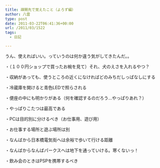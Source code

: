```yaml
---
title: 疎開先で覚えたこと（よろず編）
author: 八雲
type: post
date: 2011-03-22T06:41:36+00:00
url: /2011/03/1522
tags:
  - 日記

---
```

うん、使えればいい。っていうのは何か違う気がしてきたんだ。。

・（１００円ショップで買ったお椀を見て）それ、犬のえさを入れるやつ？
  
・収納があっても、使うところの近くになければどのみちだしっぱなしにする
  
・冷蔵庫を開けると青色LEDで照らされる
  
・便座の中にも明かりがある（何を確認するのだろう…やっぱりあれ？）
  
・やっぱりこたつは最高である
  
・PCは目的別に分けるべき（お仕事用、遊び用）
  
・お仕事する場所と遊ぶ場所は別
  
・なんばから日本橋電気街へは余裕で歩いて行ける距離
  
・なんばからなんばパークスへは地下を通っていける。寒くないっ！
  
・飲み会のときはPSPを携帯するべき
